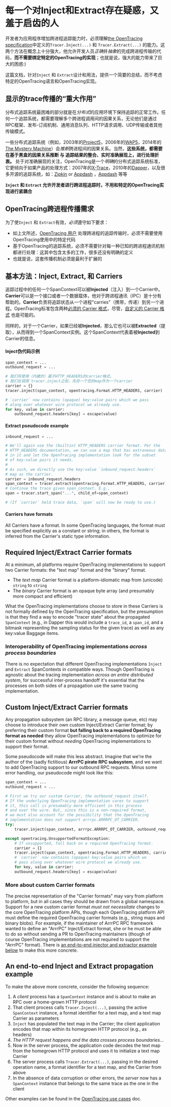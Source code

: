 # 每一个对Inject和Extract存在疑惑，又羞于启齿的人

开发者为应用程序增加跨进程追踪能力时，必须理解[the OpenTracing specification](/pages/spec)中定义的`Tracer.Inject(...)` 和 `Tracer.Extract(...)` 的能力。这两个方法在概念上十分强大，他允许开发人员*正确*并*抽象*的完成跨进程传输的代码，**而不需要绑定特定的OpenTracing的实现**；也就是说，强大的能力带来了巨大的困惑:)

这篇文档，针对`Inject` 和 `Extract`设计和用法，提供一个简要的总结，而不考虑特定的OpenTracing语言和OpenTracing实现。

## 显示的trace传播的“重大作用”

分布式追踪系统最困难的部分就是在*分布式*的应用环境下保持追踪的正常工作。任何一个追踪系统，都需要理解多个跨进程调用间的因果关系，无论他们是通过RPC框架、发布-订阅机制、通用消息队列、HTTP请求调用、UDP传输或者其他传输模式。

一些分布式追踪系统（例如，2003年的[Project5](http://dl.acm.org/citation.cfm?id=945454)，2006年的[WAP5](http://www2006.org/programme/item.php?id=2033)，2014年的[The Mystery Machine](https://www.usenix.org/node/186168)）会*推断*跨进程间的因果关系。当然，**这些系统，都需要在基于黑盒的因果关系推断 与 追踪结果的整合、实时准确展现上，进行处理折衷。** 处于对准确展现的关注，OpenTracing是一个*明确*的分布式追踪系统标准，它更倾向于如果产品的处理方式：2007年的[X-Trace](https://www.usenix.org/conference/nsdi-07/x-trace-pervasive-network-tracing-framework)，2010年的[Dapper](http://research.google.com/pubs/pub36356.html)，以及很多开源的追踪系统，如：[Zipkin](https://github.com/openzipkin) or [Appdash](https://github.com/sourcegraph/appdash) ，[Appdash](https://github.com/sourcegraph/appdash) 等等

**`Inject` 和 `Extract` 允许开发者进行跨进程追踪时，不用和特定的OpenTracing实现进行紧耦合**

## OpenTracing跨进程传播需求

为了使`Inject` 和 `Extract`有效，*必须*遵守如下要求：

- 如上文所述，[OpenTracing 用户](/pages/instrumentation/common-use-cases#stepping-back-who-is-opentracing-for) 处理跨进程的追踪传输时，必须不需要使用OpenTracing使用中的特定代码
- 基于OpenTracing的追踪系统，必须不需要针对每一种已知的跨进程通讯机制都进行处理：这其中包含太多的工作，很多还没有明确的定义
- 也就是说，这套传播机制必须是最利于扩展的

## 基本方法：Inject, Extract, 和 Carriers

追踪过程中的任何一个SpanContext可以被**Injected**（注入）到一个Carrier中。**Carrier**可以是一个接口或者一个数据载体，他对于跨进程通讯（IPC）是十分有帮助的。**Carrier**负责将追踪状态从一个进程"carries"（携带，传递）到另一个进程。OpenTracing标准包含两种[必须的 Carrier 格式](#required-carriers)，尽管，[自定义的 Carrier 格式](#custom-carriers) 也是可能的。

同样的，对于一个Carrier，如果已经被**Injected**，那么它也可以被**Extracted**（提取），从而得到一个SpanContext实例。这个SpanContext代表着被**Injected**到Carrier的信息。

#### Inject伪代码示例

```python
span_context = ...
outbound_request = ...

# 我们将使用（内建的）基于HTTP_HEADERS的carrier格式。
# 我们在调用`tracer.inject之前，先将一个空的map作为一个carrier
carrier = {}
tracer.inject(span_context, opentracing.Format.HTTP_HEADERS, carrier)

# `carrier` now contains (opaque) key:value pairs which we pass
# along over whatever wire protocol we already use.
for key, value in carrier:
    outbound_request.headers[key] = escape(value)
```

#### Extract pseudocode example

```python
inbound_request = ...

# We'll again use the (builtin) HTTP_HEADERS carrier format. Per the
# HTTP_HEADERS documentation, we can use a map that has extraneous data
# in it and let the OpenTracing implementation look for the subset
# of key:value pairs it needs.
#
# As such, we directly use the key:value `inbound_request.headers`
# map as the carrier.
carrier = inbound_request.headers
span_context = tracer.extract(opentracing.Format.HTTP_HEADERS, carrier)
# Continue the trace given span_context. E.g.,
span = tracer.start_span("...", child_of=span_context)

# (If `carrier` held trace data, `span` will now be ready to use.)
```

#### Carriers have formats

All Carriers have a format. In some OpenTracing languages, the format must be specified explicitly as a constant or string; in others, the format is inferred from the Carrier's static type information.

<div id="required-carriers"></div>

## Required Inject/Extract Carrier formats

At a minimum, all platforms require OpenTracing implementations to support two Carrier formats: the "text map" format and the "binary" format.

- The *text map* Carrier format is a platform-idiomatic map from (unicode) `string` to `string`
- The *binary* Carrier format is an opaque byte array (and presumably more compact and efficient)

What the OpenTracing implementations choose to store in these Carriers is not formally defined by the OpenTracing specification, but the presumption is that they find a way to encode "tracer state" about the propagated `SpanContext` (e.g., in Dapper this would include a `trace_id`, a `span_id`, and a bitmask representing the sampling status for the given trace) as well as any key:value Baggage items.

### Interoperability of OpenTracing implementations *across process boundaries*

There is no expectation that different OpenTracing implementations `Inject` and `Extract` SpanContexts in compatible ways. Though OpenTracing is agnostic about the tracing implementation *across an entire distributed system*, for successful inter-process handoff it's essential that the processes on both sides of a propagation use the same tracing implementation.

<div id="custom-carriers"></div>

## Custom Inject/Extract Carrier formats

Any propagation subsystem (an RPC library, a message queue, etc) may choose to introduce their own custom Inject/Extract Carrier format; by preferring their custom format **but falling back to a required OpenTracing format as needed** they allow OpenTracing implementations to optimize for their custom format without *needing* OpenTracing implementations to support their format.

Some pseudocode will make this less abstract. Imagine that we're the author of the (sadly fictitious) **ArrrPC pirate RPC subsystem**, and we want to add OpenTracing support to our outbound RPC requests. Minus some error handling, our pseudocode might look like this:

```python
span_context = ...
outbound_request = ...

# First we try our custom Carrier, the outbound_request itself.
# If the underlying OpenTracing implementation cares to support
# it, this call is presumably more efficient in this process
# and over the wire. But, since this is a non-required format,
# we must also account for the possibility that the OpenTracing
# implementation does not support arrrpc.ARRRPC_OT_CARRIER.
try:
    tracer.inject(span_context, arrrpc.ARRRPC_OT_CARRIER, outbound_request)

except opentracing.UnsupportedFormatException:
    # If unsupported, fall back on a required OpenTracing format.
    carrier = {}
    tracer.inject(span_context, opentracing.Format.HTTP_HEADERS, carrier)
    # `carrier` now contains (opaque) key:value pairs which we
    # pass along over whatever wire protocol we already use.
    for key, value in carrier:
	outbound_request.headers[key] = escape(value)
```

<div id="format-identifiers"></div>

### More about custom Carrier formats

The precise representation of the "Carrier formats" may vary from platform to platform, but in all cases they should be drawn from a global namespace. Support for a new custom carrier format *must not necessitate* changes to the core OpenTracing platform APIs, though each OpenTracing platform API must define the required OpenTracing carrier formats (e.g., string maps and binary blobs). For example, if the maintainer of ArrrPC RPC framework wanted to define an "ArrrPC" Inject/Extract format, she or he must be able to do so without sending a PR to OpenTracing maintainers (though of course OpenTracing implementations are not required to support the "ArrrPC" format). There is [an end-to-end injector and extractor example below](#propagation-example) to make this more concrete.


<div id="propagation-example"></div>

## An end-to-end Inject and Extract propagation example

To make the above more concrete, consider the following sequence:

1. A *client* process has a `SpanContext` instance and is about to make an RPC over a home-grown HTTP protocol
1. That client process calls `Tracer.Inject(...)`, passing the active `SpanContext` instance, a format identifier for a text map, and a text map Carrier as parameters
1. `Inject` has populated the text map in the Carrier; the client application encodes that map within its homegrown HTTP protocol (e.g., as headers)
1. *The HTTP request happens and the data crosses process boundaries...*
1. Now in the server process, the application code decodes the text map from the homegrown HTTP protocol and uses it to initialize a text map Carrier
1. The server process calls `Tracer.Extract(...)`, passing in the desired operation name, a format identifier for a text map, and the Carrier from above
1. In the absence of data corruption or other errors, the *server* now has a `SpanContext` instance that belongs to the same trace as the one in the client

Other examples can be found in the [OpenTracing use cases](/pages/instrumentation/common-use-cases) doc.
